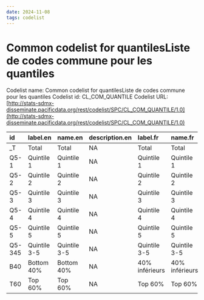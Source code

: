 ```yaml
---
date: 2024-11-08
tags: codelist
---
```


# Common codelist for quantilesListe de codes commune pour les quantiles

Codelist name: Common codelist for quantilesListe de codes commune pour les quantiles
Codelist id: CL_COM_QUANTILE
Codelist URL: [http://stats-sdmx-disseminate.pacificdata.org/rest/codelist/SPC/CL_COM_QUANTILE/1.0](http://stats-sdmx-disseminate.pacificdata.org/rest/codelist/SPC/CL_COM_QUANTILE/1.0)

|id     |label.en     |name.en      |description.en |label.fr       |name.fr        |description.fr |
|:------|:------------|:------------|:--------------|:--------------|:--------------|:--------------|
|_T     |Total        |Total        |NA             |Total          |Total          |NA             |
|Q5-1   |Quintile 1   |Quintile 1   |NA             |Quintile 1     |Quintile 1     |NA             |
|Q5-2   |Quintile 2   |Quintile 2   |NA             |Quintile 2     |Quintile 2     |NA             |
|Q5-3   |Quintile 3   |Quintile 3   |NA             |Quintile 3     |Quintile 3     |NA             |
|Q5-4   |Quintile 4   |Quintile 4   |NA             |Quintile 4     |Quintile 4     |NA             |
|Q5-5   |Quintile 5   |Quintile 5   |NA             |Quintile 5     |Quintile 5     |NA             |
|Q5-345 |Quintile 3-5 |Quintile 3-5 |NA             |Quintile 3-5   |Quintile 3-5   |NA             |
|B40    |Bottom 40%   |Bottom 40%   |NA             |40% inférieurs |40% inférieurs |NA             |
|T60    |Top 60%      |Top 60%      |NA             |Top 60%        |Top 60%        |NA             |
